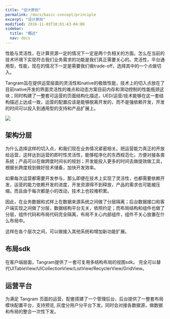 ```yaml
---
title: "设计原则"
permalink: /docs/basic-concept/principle
excerpt: "设计原则"
modified: 2016-11-03T10:01:43-04:00
sidebar:
  title: "概述"
  nav: docs
---
```


性能与灵活性，在计算资源一定的情况下一定是两个负相关的方面。怎么在当前的技术环境下实现符合我们业务需求的功能是我们真正需要关心的。灵活性，平台通用型，性能，现在的情况下一定是需要我们做trade-off，选择其中的一个点做切入。

Tangram旨在提供运营层面的灵活性和native的极致性能，技术上的切入点放在了目前native开发的界面灵活性的难点和动态方案目前内存和滑动控制的性能瓶颈这块；同时构建了一整套可运营的页面结构化描述，UED/运营/技术能够在这一套结构描述上达成一致，运营的配置应该是能够脱离开发的，而不是强依赖开发，开发的时间可以投入到通用型的支持和产品扩展上。

![](https://img.alicdn.com/tps/TB19d73KVXXXXatXFXXXXXXXXXX-1886-716.png)


## 架构分层

为什么选择这样的切入点，和我们现在业务情况紧密相关。把运营能力真正的开放给运营，这样达到运营的即时性灵活性，能够程序化的东西规范化，方便对接各类系统；产品可以在做跨度时间长的规划；开发能投入更多的时间去做提效做工具，根据长跨度规划做好技术储备，加快开发效率。

如果每次运营都需要开发参与，那么即便在技术上实现了灵活性，也都需要依赖开发，运营的能力依赖开发的进度，开发资源得不到释放，产品的需求也可能被压缩。而且由于每次都是小的改动，技术上也较难积累。

因此，在业务数据和式样上在数据来源系统之间做了分层隔离；后台数据接口和客户端实现之间做了分层，数据结构平台无关，依照约定；而布局结构和组件也做了分层，组件代码和布局代码完全隔离，布局不关心内部组件，组件不关心放置在什么布局中。

这样在各个层次之间，可以做接入其他系统和增加新功能扩展。

## 布局sdk

在客户端层面，Tangram提供了一套可复用多结构布局的视图sdk。
完全可以替代UITableView/UICollectionView/ListView/RecyclerView/GridView。

## 运营平台

为满足 Tangram 页面的运营，配套搭建了一个管理后台，后台提供了一整套布局模块配置平台，支持预览, 灰度分用户分平台下发。同时会对接各数据源，做数据和布局的整合一次性下发。
